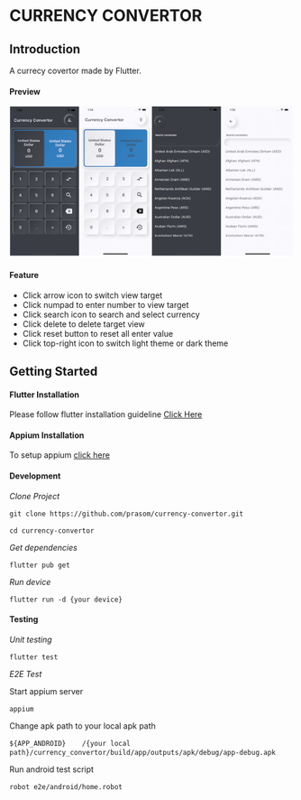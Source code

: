 # CURRENCY CONVERTOR



## Introduction

A currecy covertor made by Flutter.

#### Preview

![App UI](/app-preview/app_ui.png)

####  Feature
- Click arrow icon to switch view target
- Click numpad to enter number to view target
- Click search icon to search and select currency
- Click delete to delete target view
- Click reset button to reset all enter value
- Click top-right icon to switch light theme or dark theme
## Getting Started

#### Flutter Installation

Please follow flutter installation guideline [Click Here](https://flutter.dev/docs/get-started/install)

#### Appium Installation
To setup appium [click here](https://medium.com/@chompoowirawan/%E0%B8%A3%E0%B8%A7%E0%B8%A1%E0%B8%A7%E0%B8%B4%E0%B8%98%E0%B8%B5-install-appium-for-robot-framework-%E0%B8%97%E0%B8%B1%E0%B9%89%E0%B8%87-android-%E0%B9%81%E0%B8%A5%E0%B8%B0-ios-%E0%B8%9A%E0%B8%99-mac-os-c54cb8adede6)
#### Development
*Clone Project*
```
git clone https://github.com/prasom/currency-convertor.git
```
```
cd currency-convertor
```
*Get dependencies*
```
flutter pub get
```
*Run device*
```
flutter run -d {your device}
```
#### Testing
*Unit testing*
```
flutter test
```
*E2E Test*

Start appium server 
```
appium
```
Change apk path to your local apk path
```
${APP_ANDROID}    /{your local path}/currency_convertor/build/app/outputs/apk/debug/app-debug.apk
```
Run android test script 
```
robot e2e/android/home.robot
```
